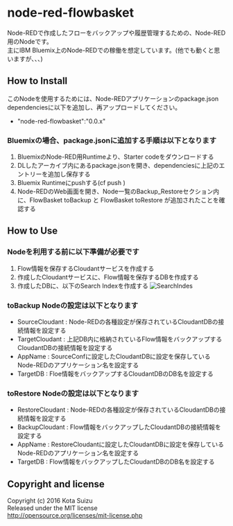 # node-red-flowbasket

Node-REDで作成したフローをバックアップや履歴管理するための、Node-RED用のNodeです。  
主にIBM Bluemix上のNode-REDでの稼働を想定しています。(他でも動くと思いますが、、、)

## How to Install

このNodeを使用するためには、Node-REDアプリケーションのpackage.json dependenciesに以下を追加し、再アップロードしてください。

- "node-red-flowbasket":"0.0.x"

### Bluemixの場合、package.jsonに追加する手順は以下となります
1. BluemixのNode-RED用Runtimeより、Starter codeをダウンロードする
2. DLしたアーカイブ内にあるpackage.jsonを開き、dependenciesに上記のエントリーを追加し保存する
3. Bluemix Runtimeにpushする(cf push <Application Name>)
4. Node-REDのWeb画面を開き、Node一覧のBackup_Restoreセクション内に、FlowBasket toBackup と FlowBasket toRestore が追加されたことを確認する

## How to Use

### Nodeを利用する前に以下準備が必要です
1. Flow情報を保存するCloudantサービスを作成する
2. 作成したCloudantサービスに、Flow情報を保存するDBを作成する
3. 作成したDBに、以下のSearch Indexを作成する
![SearchIndes](https://db.tt/PaI16Y3u)

### toBackup Nodeの設定は以下となります
- SourceCloudant : Node-REDの各種設定が保存されているCloudantDBの接続情報を設定する
- TargetCloudant : 上記DB内に格納されているFlow情報をバックアップするCloudantDBの接続情報を設定する
- AppName : SourceConfに設定したCloudantDBに設定を保存しているNode-REDのアプリケーション名を設定する
- TargetDB : Floe情報をバックアップするCloudantDBのDB名を設定する

### toRestore Nodeの設定は以下となります
- RestoreCloudant : Node-REDの各種設定が保存されているCloudantDBの接続情報を設定する
- BackupCloudant : Flow情報をバックアップしたCloudantDBの接続情報を設定する
- AppName : RestoreCloudantに設定したCloudantDBに設定を保存しているNode-REDのアプリケーション名を設定する
- TargetDB : Flow情報をバックアップしたCloudantDBのDB名を設定する

## Copyright and license

Copyright (c) 2016 Kota Suizu  
Released under the MIT license  
http://opensource.org/licenses/mit-license.php
